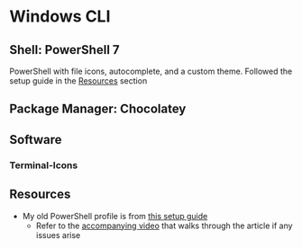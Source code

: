 # Windows CLI

## Shell: PowerShell 7

PowerShell with file icons, autocomplete, and a custom theme. Followed the setup guide in the [Resources](#resources) section

## Package Manager: Chocolatey

## Software

### Terminal-Icons

## Resources

- My old PowerShell profile is from [this setup guide](https://www.hanselman.com/blog/my-ultimate-powershell-prompt-with-oh-my-posh-and-the-windows-terminal)
    - Refer to the [accompanying video](https://www.youtube.com/watch?v=VT2L1SXFq9U&list=LL&index=21) that walks through the article if any issues arise
